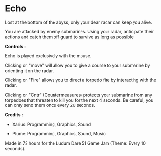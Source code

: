 # Echo 
Lost at the bottom of the abyss, only your dear radar can keep you alive.

You are attacked by enemy submarines.
Using your radar, anticipate their actions and catch them off guard to survive as long as possible.

**Controls :**

Echo is played exclusively with the mouse.

Clicking on "move" will allow you to give a course to your submarine by orienting it on the radar.

Clicking on "Fire" allows you to direct a torpedo fire by interacting with the radar. 

Clicking on "Cntr" (Countermeasures) protects your submarine from any torpedoes that threaten to kill you for the next 4 seconds. Be careful, you can only send them once every 20 seconds.


**Credits :**

- Xarius: Programming, Graphics, Sound

- Plume: Programming, Graphics, Sound, Music

Made in 72 hours for the Ludum Dare 51 Game Jam (Theme: Every 10 seconds).
